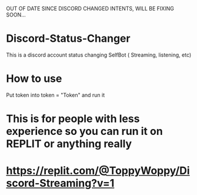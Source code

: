 OUT OF DATE SINCE DISCORD CHANGED INTENTS, WILL BE FIXING SOON...

# Discord-Status-Changer
This is a discord account status changing SelfBot ( Streaming, listening, etc)

# How to use
Put token into token = "Token"
and run it

# This is for people with less experience so you can run it on REPLIT or anything really

# https://replit.com/@ToppyWoppy/Discord-Streaming?v=1
